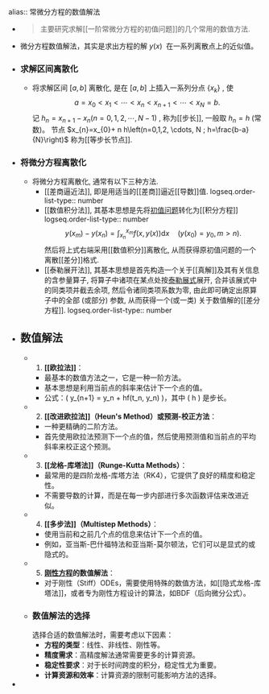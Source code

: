 alias:: 常微分方程的数值解法

- > 主要研究求解[[一阶常微分方程的初值问题]]的几个常用的数值方法.
- 微分方程数值解法，其实是求出方程的解 $y(x)$  在一系列离散点上的近似值。
- ### 求解区间离散化
	- 将求解区间  $[a, b]$  离散化, 是在  $[a, b]$  上插入一系列分点  $\left\{x_{k}\right\}$ , 使
	  $$a=x_{0}<x_{1}<\cdots<x_{n}<x_{n+1}<\cdots<x_{N}=b .$$
	  记  $h_{n}=x_{n+1}-x_{n}(n=0,1,2, \cdots, N-1)$ , 称为[[步长]], 一般取  $h_{n}=h$  (常数)。
	  节点  $x_{n}=x_{0}+   n h\left(n=0,1,2, \cdots, N ; h=\frac{b-a}{N}\right)$  称为[[等步长节点]].
- ### 将微分方程离散化
	- 将微分方程离散化, 通常有以下三种方法.
		- [[差商逼近法]], 即是用适当的[[差商]]逼近[[导数]]值.
		  logseq.order-list-type:: number
		- [[数值积分法]], 其基本思想是先将[初值问题]([[一阶常微分方程的初值问题]])转化为[[积分方程]]
		  logseq.order-list-type:: number
		  $$y\left(x_{m}\right)-y\left(x_{n}\right)=\int_{x_{n}}^{x_{m}} f(x, y(x)) \mathrm{d} x \quad\left(y\left(x_{0}\right)=y_{0}, m>n\right) .$$
		  然后将上式右端采用[[数值积分]]离散化, 从而获得原初值问题的一个离散[[差分]]格式.
		- [[泰勒展开法]], 其基本思想是首先构造一个关于[[真解]]及其有关信息的含参量算子, 将算子中诸项在某点处按[泰勒展式]([[泰勒级数]])展开, 合并该展式中的同类项并截去余项, 然后令诸同类项系数为零, 由此即可确定出原算子中的全部 (或部分) 参数, 从而获得一个(或一类) 关于数值解的[[差分方程]].
		  logseq.order-list-type:: number
- ## 数值解法
	- 1. **[[欧拉法]]**：
		- 最基本的数值方法之一，它是一种一阶方法。
		- 基本思想是利用当前点的斜率来估计下一个点的值。
		- 公式：\( y_{n+1} = y_n + hf(t_n, y_n) \)，其中 \( h \) 是步长。
	- 2. **[[改进欧拉法]]（Heun's Method）或预测-校正方法**：
		- 一种更精确的二阶方法。
		- 首先使用欧拉法预测下一个点的值，然后使用预测值和当前点的平均斜率来校正这个预测。
	- 3. **[[龙格-库塔法]]（Runge-Kutta Methods）**：
		- 最常用的是四阶龙格-库塔方法（RK4），它提供了良好的精度和稳定性。
		- 不需要导数的计算，而是在每一步内部进行多次函数评估来改进近似。
	- 4. **[[多步法]]（Multistep Methods）**：
		- 使用当前和之前几个点的信息来估计下一个点的值。
		- 例如，亚当斯-巴什福特法和亚当斯-莫尔顿法，它们可以是显式的或隐式的。
	- 5. **[刚性方程]([[刚性常微分方程]])的数值解法**：
		- 对于刚性（Stiff）ODEs，需要使用特殊的数值方法，如[[隐式龙格-库塔法]]，或者专为刚性方程设计的算法，如BDF（后向微分公式）。
	- ### 数值解法的选择
	  选择合适的数值解法时，需要考虑以下因素：
		- **方程的类型**：线性、非线性、刚性等。
		- **精度需求**：高精度解法通常需要更多的计算资源。
		- **稳定性要求**：对于长时间跨度的积分，稳定性尤为重要。
		- **计算资源和效率**：计算资源的限制可能影响方法的选择。
-